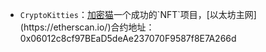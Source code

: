 - `CryptoKitties`：[加密猫]([https://www.cryptokitties.co](https://www.cryptokitties.co/))一个成功的`NFT`项目，[以太坊主网](https://etherscan.io/)合约地址：0x06012c8cf97BEaD5deAe237070F9587f8E7A266d

  

